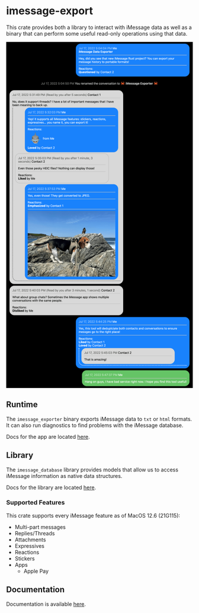 # imessage-export

This crate provides both a library to interact with iMessage data as well as a binary that can perform some useful read-only operations using that data.

![](/docs/hero.png)

## Runtime

The `imessage_exporter` binary exports iMessage data to `txt` or `html` formats. It can also run diagnostics to find problems with the iMessage database.

Docs for the app are located [here](/docs/binary/).

## Library

The `imessage_database` library provides models that allow us to access iMessage information as native data structures.

Docs for the library are located [here](/docs/library/).

### Supported Features

This crate supports every iMessage feature as of MacOS 12.6 (21G115):

- Multi-part messages
- Replies/Threads
- Attachments
- Expressives
- Reactions
- Stickers
- Apps
  - Apple Pay

## Documentation

Documentation is available [here](/docs/).
